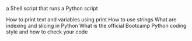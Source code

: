 a Shell script that runs a Python script

How to print text and variables using print
How to use strings
What are indexing and slicing in Python
What is the official Bootcamp Python coding style and how to check your code
